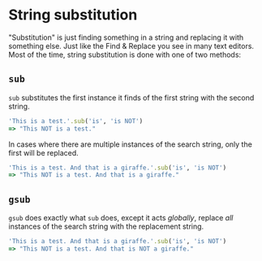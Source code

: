 # String substitution

"Substitution" is just finding something in a string and replacing it with something else. Just like the Find & Replace you see in many text editors. Most of the time, string substitution is done with one of two methods:

## `sub`

`sub` substitutes the first instance it finds of the first string with the second string.

``` ruby
'This is a test.'.sub('is', 'is NOT')
=> "This NOT is a test."
```

In cases where there are multiple instances of the search string, only the first will be replaced.

``` ruby
'This is a test. And that is a giraffe.'.sub('is', 'is NOT')
=> "This NOT is a test. And that is a giraffe."
```

## `gsub`

`gsub` does exactly what `sub` does, except it acts *globally*, replace *all* instances of the search string with the replacement string.

``` ruby
'This is a test. And that is a giraffe.'.sub('is', 'is NOT')
=> "This NOT is a test. And that is NOT a giraffe."
```
